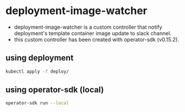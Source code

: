 # deployment-image-watcher

- deployment-image-watcher is a custom controller that notify deployment's template container image update to slack channel.
- this custom controller has been created with operator-sdk (v0.15.2).

## using deployment

```sh
kubectl apply -f deploy/
```

## using operator-sdk (local)

```sh
operator-sdk run --local
```